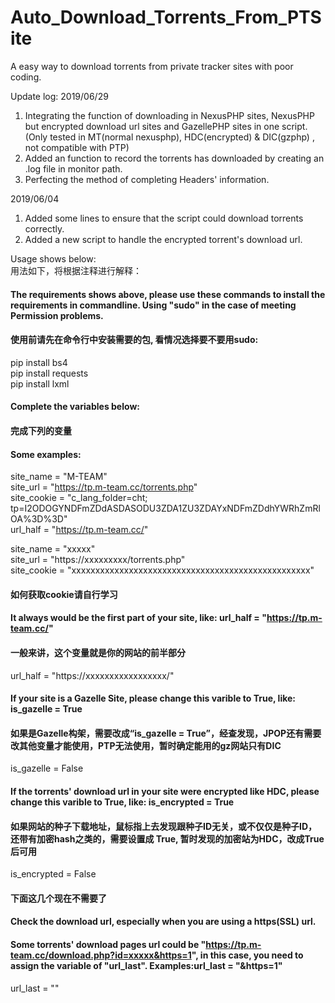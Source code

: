 # Auto_Download_Torrents_From_PTSite
A easy way to download torrents from private tracker sites with poor coding.

Update log:
2019/06/29
1. Integrating the function of downloading in NexusPHP sites, NexusPHP but encrypted download url sites and GazellePHP sites in one script. (Only tested in MT(normal nexusphp), HDC(encrypted) & DIC(gzphp) , not compatible with PTP)
2. Added an function to record the torrents has downloaded by creating an .log file in monitor path.
3. Perfecting the method of completing Headers' information.

2019/06/04
1. Added some lines to ensure that the script could download torrents correctly.
2. Added a new script to handle the encrypted torrent's download url.
  
  
  
  
  
Usage shows below:  
用法如下，将根据注释进行解释：  
  
  
#### The requirements shows above, please use these commands to install the requirements in commandline. Using "sudo" in the case of meeting Permission problems.
#### 使用前请先在命令行中安装需要的包, 看情况选择要不要用sudo:
pip install bs4  
pip install requests  
pip install lxml  
  
  
#### Complete the variables below:
#### 完成下列的变量
#### Some examples: 
site_name = "M-TEAM"  
site_url = "https://tp.m-team.cc/torrents.php"  
site_cookie = "c_lang_folder=cht; tp=I2ODOGYNDFmZDdASDASODU3ZDA1ZU3ZDAYxNDFmZDdhYWRhZmRlOA%3D%3D"  
url_half = "https://tp.m-team.cc/"  
  
site_name = "xxxxx"  
site_url = "https://xxxxxxxxx/torrents.php"  
site_cookie = "xxxxxxxxxxxxxxxxxxxxxxxxxxxxxxxxxxxxxxxxxxxxxxxxxx"  
#### 如何获取cookie请自行学习
  
  

#### It always would be the first part of your site, like: url_half = "https://tp.m-team.cc/"
#### 一般来讲，这个变量就是你的网站的前半部分
url_half = "https://xxxxxxxxxxxxxxxxx/"


#### If your site is a Gazelle Site, please change this varible to True, like: is_gazelle = True
#### 如果是Gazelle构架，需要改成“is_gazelle = True”，经查发现，JPOP还有需要改其他变量才能使用，PTP无法使用，暂时确定能用的gz网站只有DIC
is_gazelle = False  
  
#### If the torrents' download url in your site were encrypted like HDC, please change this varible to True, like: is_encrypted = True
#### 如果网站的种子下载地址，鼠标指上去发现跟种子ID无关，或不仅仅是种子ID，还带有加密hash之类的，需要设置成 True, 暂时发现的加密站为HDC，改成True后可用
is_encrypted = False  
  
#### 下面这几个现在不需要了
#### Check the download url, especially when you are using a https(SSL) url.
#### Some torrents' download pages url could be "https://tp.m-team.cc/download.php?id=xxxxx&https=1", in this case, you need to assign the variable of "url_last". Examples:url_last = "&https=1"
url_last = ""  
